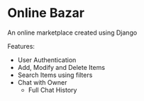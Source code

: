 # Online Bazar

An online marketplace created using Django

Features:

- User Authentication
- Add, Modify and Delete Items
- Search Items using filters
- Chat with Owner
  - Full Chat History
